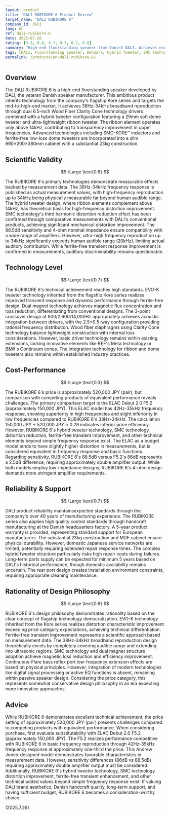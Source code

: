 ```yaml
---
layout: product
title: "DALI RUBIKORE 6 Product Review"
target_name: "DALI RUBIKORE 6"
company_id: dali
lang: en
ref: dali-rubikore-6
date: 2025-07-26
rating: [3.3, 0.8, 0.7, 0.3, 0.7, 0.8]
summary: "High-end floorstanding speaker from Danish DALI. Achieves excellent sound quality with 38Hz-34kHz frequency response and hybrid tweeter technology. The price of approximately 520,000 JPY (pair) poses cost-performance challenges considering ELAC Debut 2.0 F5.2 (approximately 150,000 JPY) offers comparable 42Hz-35kHz characteristics."
tags: [DALI, Floorstanding Speaker, Denmark, Hybrid Tweeter, SMC Technology]
permalink: /products/en/dali-rubikore-6/
---
```


## Overview

The DALI RUBIKORE 6 is a high-end floorstanding speaker developed by DALI, the veteran Danish speaker manufacturer. This ambitious product inherits technology from the company's flagship Kore series and targets the mid-to-high-end market. It achieves 38Hz-34kHz broadband reproduction through dual 6.5-inch Wood Fiber Clarity Cone technology drivers combined with a hybrid tweeter configuration featuring a 29mm soft dome tweeter and ultra-lightweight ribbon tweeter. The ribbon element operates only above 14kHz, contributing to transparency improvement in upper frequencies. Advanced technologies including SMC-KORE™ inductors and ferrite-free low-loss dome tweeters are incorporated into a slim 990×200×380mm cabinet with a substantial 23kg construction.

## Scientific Validity

$$ \Large \text{0.8} $$

The RUBIKORE 6's primary technologies demonstrate measurable effects backed by measurement data. The 38Hz-34kHz frequency response is published as actual measurement values, with high-frequency reproduction up to 34kHz being physically measurable far beyond human audible range. The hybrid tweeter design, where ribbon elements complement above 14kHz, has theoretical basis for high-frequency distortion improvement. SMC technology's third harmonic distortion reduction effect has been confirmed through comparative measurements with DALI's conventional products, achieving significant mechanical distortion improvement. The 88.5dB sensitivity and 4-ohm nominal impedance ensure compatibility with a wide range of amplifiers. However, ultra-high frequency reproduction up to 34kHz significantly exceeds human audible range (20kHz), limiting actual auditory contribution. While ferrite-free transient response improvement is confirmed in measurements, auditory discriminability remains questionable.

## Technology Level

$$ \Large \text{0.7} $$

The RUBIKORE 6's technical achievement reaches high standards. EVO-K tweeter technology inherited from the flagship Kore series realizes improved transient response and dynamic performance through ferrite-free design. Dual magnet technology achieves magnetic flux concentration and loss reduction, differentiating from conventional designs. The 3-point crossover design at 800/2,600/14,000Hz appropriately achieves acoustic integration between drivers, with the 2.5+0.5-way configuration providing rational frequency distribution. Wood fiber diaphragms using Clarity Cone technology balance lightweight construction with internal loss considerations. However, basic driver technology remains within existing extensions, lacking innovative elements like KEF's Meta technology or B&W's Continuum cones. The integration technology for ribbon and dome tweeters also remains within established industry practices.

## Cost-Performance

$$ \Large \text{0.3} $$

The RUBIKORE 6's price is approximately 520,000 JPY (pair), but comparison with competing products of equivalent performance reveals challenges. The primary comparison target is the ELAC Debut 2.0 F5.2 (approximately 150,000 JPY). This ELAC model has 42Hz-35kHz frequency response, showing superiority in high frequencies and slight inferiority in low frequencies compared to RUBIKORE 6's 38Hz-34kHz. The calculation 150,000 JPY ÷ 520,000 JPY ≈ 0.29 indicates inferior price efficiency. However, RUBIKORE 6's hybrid tweeter technology, SMC technology distortion reduction, ferrite-free transient improvement, and other technical elements beyond simple frequency response exist. The ELAC as a budget model tends to have slightly higher distortion in measurements, but is considered equivalent in frequency response and basic functions. Regarding sensitivity, RUBIKORE 6's 88.5dB versus F5.2's 86dB represents a 2.5dB difference, requiring approximately double amplifier output. While both models employ low-impedance designs, RUBIKORE 6's 4-ohm design demands more stringent amplifier requirements.

## Reliability & Support

$$ \Large \text{0.7} $$

DALI product reliability maintainsexpected standards through the company's over 40 years of manufacturing experience. The RUBIKORE series also applies high quality control standards through handcraft manufacturing at the Danish headquarters factory. A 5-year product warranty is provided, representing standard support for European manufacturers. The substantial 23kg construction and MDF cabinet ensure physical durability. However, domestic Japanese service networks are limited, potentially requiring extended repair response times. The complex hybrid tweeter structure particularly risks high repair costs during failures. Long-term parts supply can be expected for minimum 5 years based on DALI's historical performance, though domestic availability remains uncertain. The rear port design creates installation environment constraints, requiring appropriate cleaning maintenance.

## Rationality of Design Philosophy

$$ \Large \text{0.8} $$

RUBIKORE 6's design philosophy demonstrates rationality based on the clear concept of flagship technology democratization. EVO-K technology inherited from the Kore series realizes distortion characteristic improvement exceeding price category expectations, achieving technical differentiation. Ferrite-free transient improvement represents a scientific approach based on measurement data. The 38Hz-34kHz broadband reproduction design theoretically excels by completely covering audible range and extending into ultrasonic regions. SMC technology and dual magnet structure adoption achieve magnetic loss reduction and efficiency improvement. Continuous-Flare bass reflex port low-frequency extension effects are based on physical principles. However, integration of modern technologies like digital signal processing or active EQ functions is absent, remaining within passive speaker design. Considering the price category, this represents somewhat conservative design philosophy in an era expecting more innovative approaches.

## Advice

While RUBIKORE 6 demonstrates excellent technical achievement, the price setting of approximately 520,000 JPY (pair) presents challenges compared to competing products with equivalent performance. When considering purchase, first evaluate substitutability with ELAC Debut 2.0 F5.2 (approximately 150,000 JPY). The F5.2 realizes performance competitive with RUBIKORE 6 in basic frequency reproduction through 42Hz-35kHz frequency response at approximately one-third the price. This Andrew Jones-designed model demonstrates favorable characteristics in measurement data. However, sensitivity differences (86dB vs 88.5dB) requiring approximately double amplifier output must be considered. Additionally, RUBIKORE 6's hybrid tweeter technology, SMC technology distortion improvement, ferrite-free transient enhancement, and other technical added values beyond simple frequency response exist. If valuing DALI brand aesthetics, Danish handcraft quality, long-term support, and having sufficient budget, RUBIKORE 6 becomes a consideration-worthy choice.

(2025.7.26)
